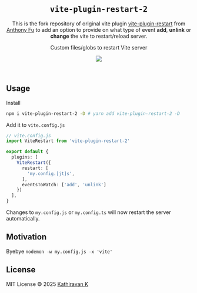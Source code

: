 <h2 align='center'><samp>vite-plugin-restart-2</samp></h2>
<p align="center">This is the fork repository of original vite plugin <a href="https://github.com/antfu/vite-plugin-restart">vite-plugin-restart</a> from <a href="https://github.com/antfu">Anthony Fu</a> to add an option to provide on what type of event <strong>add</strong>, <strong>unlink</strong> or <strong>change</strong> the vite to restart/reload server.</p>

<p align='center'>Custom files/globs to restart Vite server</p>

<p align='center'>
<a href='https://www.npmjs.com/package/vite-plugin-restart-2'>
<img src='https://img.shields.io/npm/v/vite-plugin-restart-2?color=25c2a0&style=flat-square'>
</a>
</p>

<br>

## Usage

Install

```bash
npm i vite-plugin-restart-2 -D # yarn add vite-plugin-restart-2 -D
```

Add it to `vite.config.js`

```ts
// vite.config.js
import ViteRestart from 'vite-plugin-restart-2'

export default {
  plugins: [
    ViteRestart({
      restart: [
        'my.config.[jt]s',
      ],
      eventsToWatch: ['add', 'unlink']
    })
  ],
}
```

Changes to `my.config.js` or `my.config.ts` will now restart the server automatically.

## Motivation

Byebye `nodemon -w my.config.js -x 'vite'`

## License

MIT License © 2025 [Kathiravan K](https://github.com/kathirr007)
